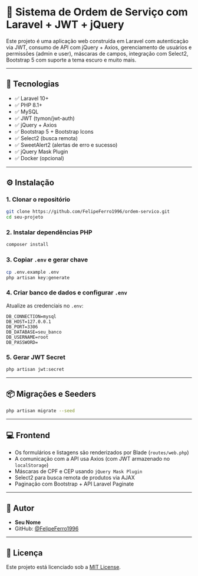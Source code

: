 # 🧰 Sistema de Ordem de Serviço com Laravel + JWT + jQuery

Este projeto é uma aplicação web construída em Laravel com autenticação via JWT, consumo de API com jQuery + Axios, gerenciamento de usuários e permissões (admin e user), máscaras de campos, integração com Select2, Bootstrap 5 com suporte a tema escuro e muito mais.

---

## 🚀 Tecnologias

- ✅ Laravel 10+
- ✅ PHP 8.1+
- ✅ MySQL
- ✅ JWT (tymon/jwt-auth)
- ✅ jQuery + Axios
- ✅ Bootstrap 5 + Bootstrap Icons
- ✅ Select2 (busca remota)
- ✅ SweetAlert2 (alertas de erro e sucesso)
- ✅ jQuery Mask Plugin
- ✅ Docker (opcional)

---

## ⚙️ Instalação

### 1. Clonar o repositório

```bash
git clone https://github.com/FelipeFerro1996/ordem-servico.git
cd seu-projeto
```

### 2. Instalar dependências PHP

```bash
composer install
```

### 3. Copiar `.env` e gerar chave

```bash
cp .env.example .env
php artisan key:generate
```

### 4. Criar banco de dados e configurar `.env`

Atualize as credenciais no `.env`:

```
DB_CONNECTION=mysql
DB_HOST=127.0.0.1
DB_PORT=3306
DB_DATABASE=seu_banco
DB_USERNAME=root
DB_PASSWORD=
```

### 5. Gerar JWT Secret

```bash
php artisan jwt:secret
```

---

## 📦 Migrações e Seeders

```bash
php artisan migrate --seed
```

---

## 💻 Frontend

- Os formulários e listagens são renderizados por Blade (`routes/web.php`)
- A comunicação com a API usa Axios (com JWT armazenado no `localStorage`)
- Máscaras de CPF e CEP usando `jQuery Mask Plugin`
- Select2 para busca remota de produtos via AJAX
- Paginação com Bootstrap + API Laravel Paginate

---

## 🧑 Autor

- **Seu Nome**
- GitHub: [@FelipeFerro1996](https://github.com/FelipeFerro1996)

---

## 📄 Licença

Este projeto está licenciado sob a [MIT License](LICENSE).